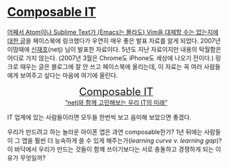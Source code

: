 [Composable IT][source]
=======================

[어째서 Atom이나 Sublime Text가 (Emacs는 몰라도) Vim을 대체할 수는 없는지에 대한 글][1]을 페이스북에 링크했다가 우연히 매우 좋은 발표 자료를 알게 되었다. 2007년 이맘때에 [신재호][2](netj) 님이 발표한 자료이다. 5년도 지난 자료이지만 내용의 탁월함은 어디로 가지 않는다. (2007년 3월은 Chrome도 iPhone도 세상에 나오기 전이다.) 링크로 때우는 글은 블로그에 잘 안 쓰고 페이스북에 올리는데, 이 자료는 꼭 여러 사람들에게 보여주고 싶다는 마음에 여기에 올린다.

<p style="text-align: center;"><a href="http://sparcs.org/seminar/attachment/netj-20070323-1.pdf"><em style="font-size: x-large; font-style: normal;">Composable IT</em><br>“netj와 함께 고민해보는 우리 IT의 미래”</a></p>

IT 업계에 있는 사람들이라면 모두들 한번씩 보고 음미해 보았으면 좋겠다.

우리가 만드려고 하는 놀라운 아이폰 앱은 과연 composable한가? 1년 뒤에는 사람들이 그 앱을 훨씬 더 능숙하게 쓸 수 있게 해주는가(*learning curve* v. *learning gap*)? 이 바닥에서 우리가 만드는 것들이 함께 쓰이기보다는 서로 충돌하고 경쟁하게 되는 이유가 무엇일까?

[1]: https://medium.com/p/433852f4b4d1
[2]: http://netj.org/

[source]: http://sparcs.org/seminar/attachment/netj-20070323-1.pdf
